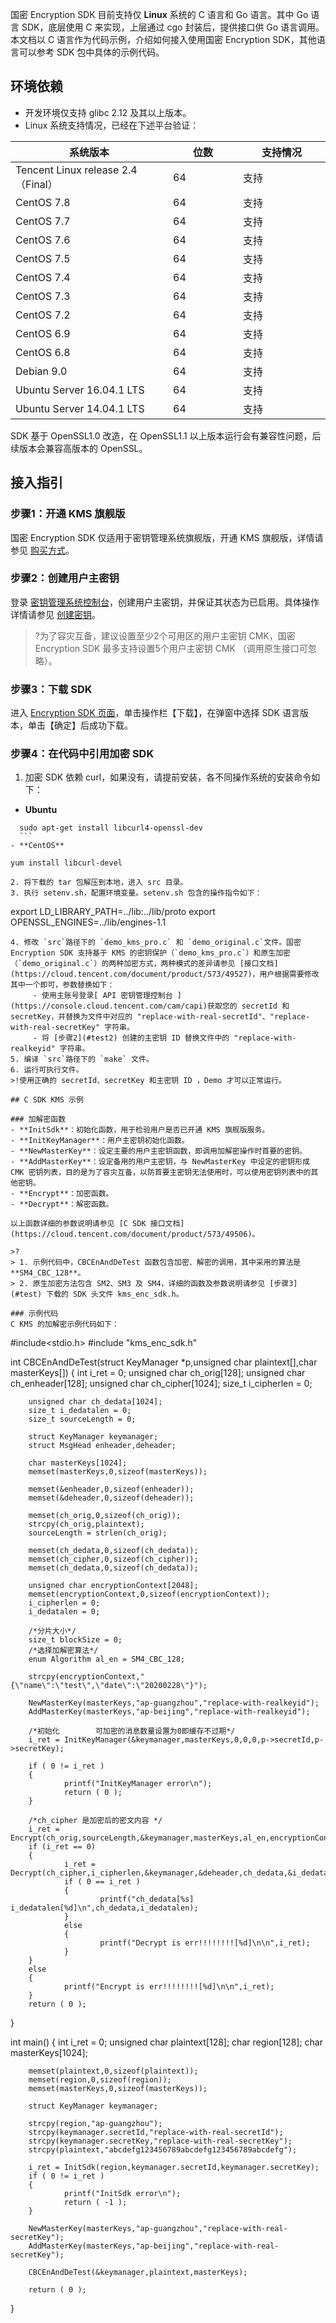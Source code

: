国密 Encryption SDK 目前支持仅 **Linux** 系统的 C 语言和 Go 语言。其中 Go 语言 SDK，底层使用 C 来实现，上层通过 cgo 封装后，提供接口供 Go 语言调用。本文档以 C 语言作为代码示例，介绍如何接入使用国密 Encryption SDK，其他语言可以参考 SDK 包中具体的示例代码。

## 环境依赖
- 开发环境仅支持 glibc 2.12 及其以上版本。
- Linux 系统支持情况，已经在下述平台验证：
<table>
<thead>
<tr>
<th width="45%">系统版本</th>
<th width="20%">位数</th>
<th width="25%">支持情况</th>
</tr>
</thead>
<tbody><tr>
<td>Tencent Linux release 2.4（Final）</td>
<td>64</td>
<td>支持</td>
</tr>
<tr>
<td>CentOS 7.8</td>
<td>64</td>
<td>支持</td>
</tr>
<tr>
<td>CentOS 7.7</td>
<td>64</td>
<td>支持</td>
</tr>
<tr>
<td>CentOS 7.6</td>
<td>64</td>
<td>支持</td>
</tr>
<tr>
<td>CentOS 7.5</td>
<td>64</td>
<td>支持</td>
</tr>
<tr>
<td>CentOS 7.4</td>
<td>64</td>
<td>支持</td>
</tr>
<tr>
<td>CentOS 7.3</td>
<td>64</td>
<td>支持</td>
</tr>
<tr>
<td>CentOS 7.2</td>
<td>64</td>
<td>支持</td>
</tr>
<tr>
<td>CentOS 6.9</td>
<td>64</td>
<td>支持</td>
</tr>
<tr>
<td>CentOS 6.8</td>
<td>64</td>
<td>支持</td>
</tr>
<tr>
<td>Debian 9.0</td>
<td>64</td>
<td>支持</td>
</tr>
<tr>
<td>Ubuntu Server 16.04.1 LTS</td>
<td>64</td>
<td>支持</td>
</tr>
<tr>
<td>Ubuntu Server 14.04.1 LTS</td>
<td>64</td>
<td>支持</td>
</tr>
</tbody></table>

SDK 基于 OpenSSL1.0 改造，在 OpenSSL1.1 以上版本运行会有兼容性问题，后续版本会兼容高版本的 OpenSSL。

## 接入指引

### 步骤1：开通 KMS 旗舰版
国密 Encryption SDK 仅适用于密钥管理系统旗舰版，开通 KMS 旗舰版，详情请参见 [购买方式](https://cloud.tencent.com/document/product/573/18809)。

<span id="test2"></span>
### 步骤2：创建用户主密钥
登录 [密钥管理系统控制台](https://console.cloud.tencent.com/kms2)，创建用户主密钥，并保证其状态为已启用。具体操作详情请参见 [创建密钥](https://cloud.tencent.com/document/product/573/8875)。
>?为了容灾互备，建议设置至少2个可用区的用户主密钥 CMK，国密 Encryption SDK 最多支持设置5个用户主密钥 CMK （调用原生接口可忽略）。
>
<span id="test"></span>
### 步骤3：下载 SDK
进入 [Encryption SDK 页面]( https://console.cloud.tencent.com/kms2/sdk )，单击操作栏【下载】，在弹窗中选择 SDK 语言版本，单击【确定】后成功下载。

### 步骤4：在代码中引用加密 SDK
1. 加密 SDK 依赖 curl，如果没有，请提前安装，各不同操作系统的安装命令如下：
  - **Ubuntu**
  ```
	sudo apt-get install libcurl4-openssl-dev
	```
  - **CentOS**
  ```
    yum install libcurl-devel
 ```
2. 将下载的 tar 包解压到本地，进入 src 目录。
3. 执行 setenv.sh，配置环境变量。setenv.sh 包含的操作指令如下：
```
 export LD_LIBRARY_PATH=../lib:../lib/proto
 export OPENSSL_ENGINES=../lib/engines-1.1
```
4. 修改 `src`路径下的 `demo_kms_pro.c` 和 `demo_original.c`文件。国密 Encryption SDK 支持基于 KMS 的密钥保护（`demo_kms_pro.c`）和原生加密（`demo_original.c`）的两种加密方式，两种模式的差异请参见 [接口文档](https://cloud.tencent.com/document/product/573/49527)，用户根据需要修改其中一个即可，参数替换如下：
     - 使用主账号登录[ API 密钥管理控制台 ](https://console.cloud.tencent.com/cam/capi)获取您的 secretId 和 secretKey，并替换为文件中对应的 "replace-with-real-secretId"、"replace-with-real-secretKey" 字符串。
     - 将 [步骤2](#test2) 创建的主密钥 ID 替换文件中的 "replace-with-realkeyid" 字符串。
5. 编译 `src`路径下的 `make` 文件。
6. 运行可执行文件。
>!使用正确的 secretId、secretKey 和主密钥 ID ，Demo 才可以正常运行。

## C SDK KMS 示例 

### 加解密函数
- **InitSdk**：初始化函数，用于检验用户是否已开通 KMS 旗舰版服务。
- **InitKeyManager**：用户主密钥初始化函数。
- **NewMasterKey**：设定主要的用户主密钥函数，即调用加解密操作时首要的密钥。
- **AddMasterKey**：设定备用的用户主密钥，与 NewMasterKey 中设定的密钥形成 CMK 密钥列表，目的是为了容灾互备，以防首要主密钥无法使用时，可以使用密钥列表中的其他密钥。
- **Encrypt**：加密函数。
- **Decrypt**：解密函数。

以上函数详细的参数说明请参见 [C SDK 接口文档](https://cloud.tencent.com/document/product/573/49506)。

>?
> 1. 示例代码中，CBCEnAndDeTest 函数包含加密、解密的调用，其中采用的算法是 **SM4_CBC_128**。
> 2. 原生加密方法包含 SM2、SM3 及 SM4，详细的函数及参数说明请参见 [步骤3](#test) 下载的 SDK 头文件 kms_enc_sdk.h。

### 示例代码
C KMS 的加解密示例代码如下：
```
#include<stdio.h>
#include "kms_enc_sdk.h"

int CBCEnAndDeTest(struct KeyManager *p,unsigned char plaintext[],char masterKeys[])
{
        int i_ret = 0;
        unsigned char ch_orig[128];
        unsigned char ch_enheader[128];
        unsigned char ch_cipher[1024];
        size_t i_cipherlen = 0;

        unsigned char ch_dedata[1024];
        size_t i_dedatalen = 0;
        size_t sourceLength = 0;
				
        struct KeyManager keymanager;
        struct MsgHead enheader,deheader;

        char masterKeys[1024];
        memset(masterKeys,0,sizeof(masterKeys));

        memset(&enheader,0,sizeof(enheader));
        memset(&deheader,0,sizeof(deheader));

        memset(ch_orig,0,sizeof(ch_orig));
        strcpy(ch_orig,plaintext);
        sourceLength = strlen(ch_orig);

        memset(ch_dedata,0,sizeof(ch_dedata));
        memset(ch_cipher,0,sizeof(ch_cipher));
        memset(ch_dedata,0,sizeof(ch_dedata));

        unsigned char encryptionContext[2048];
        memset(encryptionContext,0,sizeof(encryptionContext));
        i_cipherlen = 0;
        i_dedatalen = 0;

        /*分片大小*/
        size_t blockSize = 0;
		/*选择加解密算法*/
        enum Algorithm al_en = SM4_CBC_128;

        strcpy(encryptionContext,"{\"name\":\"test\",\"date\":\"20200228\"}");

        NewMasterKey(masterKeys,"ap-guangzhou","replace-with-realkeyid");
        AddMasterKey(masterKeys,"ap-beijing","replace-with-realkeyid");

        /*初始化        可加密的消息数量设置为0即缓存不过期*/
        i_ret = InitKeyManager(&keymanager,masterKeys,0,0,0,p->secretId,p->secretKey);

        if ( 0 != i_ret )
        {
                printf("InitKeyManager error\n");
                return ( 0 );
        }
		
		/*ch_cipher 是加密后的密文内容 */
        i_ret = Encrypt(ch_orig,sourceLength,&keymanager,masterKeys,al_en,encryptionContext,blockSize,&enheader,ch_cipher,&i_cipherlen);
        if (i_ret == 0)
        {
                i_ret = Decrypt(ch_cipher,i_cipherlen,&keymanager,&deheader,ch_dedata,&i_dedatalen);
                if ( 0 == i_ret )
                {
                        printf("ch_dedata[%s] i_dedatalen[%d]\n",ch_dedata,i_dedatalen);
                }
                else
                {
                        printf("Decrypt is err!!!!!!!![%d]\n\n",i_ret);
                }
        }
        else
        {
                printf("Encrypt is err!!!!!!!![%d]\n\n",i_ret);
        }
        return ( 0 );
}

int main()
{
        int i_ret = 0;
        unsigned char plaintext[128];
        char region[128];
        char masterKeys[1024];

        memset(plaintext,0,sizeof(plaintext));
        memset(region,0,sizeof(region));
        memset(masterKeys,0,sizeof(masterKeys));
        
        struct KeyManager keymanager;

        strcpy(region,"ap-guangzhou");
        strcpy(keymanager.secretId,"replace-with-real-secretId");
        strcpy(keymanager.secretKey,"replace-with-real-secretKey");
        strcpy(plaintext,"abcdefg123456789abcdefg123456789abcdefg");

        i_ret = InitSdk(region,keymanager.secretId,keymanager.secretKey);
        if ( 0 != i_ret )
        {
                printf("InitSdk error\n");
                return ( -1 );
        }

        NewMasterKey(masterKeys,"ap-guangzhou","replace-with-real-secretKey");
        AddMasterKey(masterKeys,"ap-beijing","replace-with-real-secretKey");
       
        CBCEnAndDeTest(&keymanager,plaintext,masterKeys);

        return ( 0 );
}
```
